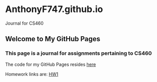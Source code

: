 # AnthonyF747.github.io
Journal for CS460 
## Welcome to My GitHub Pages

### This page is a journal for assignments pertaining to CS460

The code for my GitHub Pages resides [here](https://github.com/AnthonyF747/AnthonyF747.github.io)

Homework links are:
[HW1](https://github.com/AnthonyF747/anthonyfranco.github.io)
